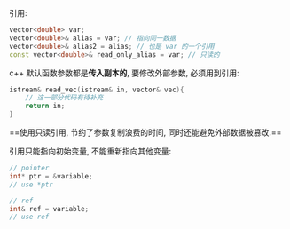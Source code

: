 引用:

```cpp
vector<double> var;
vector<double>& alias = var; // 指向同一数据
vector<double>& alias2 = alias; // 也是 var 的一个引用
const vector<double>& read_only_alias = var; // 只读的
```

c++ 默认函数参数都是**传入副本的**, 要修改外部参数, 必须用到引用:

```cpp
istream& read_vec(istream& in, vector& vec){ 
	// 这一部分代码有待补充 
	return in; 
} 
```

==使用只读引用, 节约了参数复制浪费的时间, 同时还能避免外部数据被篡改.==

引用只能指向初始变量, 不能重新指向其他变量:
```cpp
// pointer
int* ptr = &variable;
// use *ptr

// ref
int& ref = variable;
// use ref
```